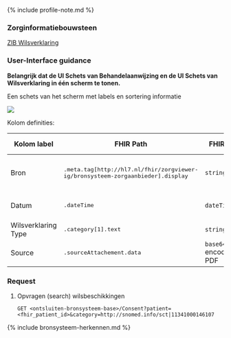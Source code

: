 {% include profile-note.md %}

### Zorginformatiebouwsteen

[ZIB Wilsverklaring](https://zibs.nl/wiki/Wilsverklaring-v3.1(2017NL))

### User-Interface guidance
**Belangrijk dat de UI Schets van Behandelaanwijzing en de UI Schets van Wilsverklaring in één scherm te tonen.**

Een schets van het scherm met labels en sortering informatie
<div style="clear:both;"><img src="UI-Schets-BehandelAanwijzingenWilsverklaring2.png" class="figure-img img-responsive img-rounded center-block"></div>

Kolom definities:
<table class="grid">
  <thead>
    <th>Kolom label</th>
    <th width="25%">FHIR Path</th>
    <th>FHIR Type</th>
    <th>Zib element</th>
    <th>Toelichting of regels</th>
  </thead>
  <tbody>
    <tr>
      <td>Bron</td>
      <td><samp>.meta.tag[http://hl7.nl/fhir/zorgviewer-ig/bronsysteem-zorgaanbieder].display​</samp></td>
      <td><code>string</code></td>
      <td><i>nvt</i></td>
      <td> of lookup adhv code (AGB-Z of OID)</td>
    </tr>
    <tr>
      <td>Datum</td>
      <td><samp>.dateTime</samp></td>
      <td><code>dateTime</code></td>
      <td>WilsverklaringDatum</td>
      <td>Kunnen vage datums zijn</td>
    </tr>
    <tr>
      <td>Wilsverklaring Type​</td>
      <td><samp>.category[1].text</samp></td>
      <td><code>string</code></td>
      <td>WilsverklaringType</td>
      <td></td>
    </tr>
    <tr>
      <td>Source</td>
      <td><samp>.sourceAttachement.data</samp></td>
      <td><code>base64Binary</code> encoded PDF</td>
      <td>WilsverklaringDocument</td>
      <td>Indien beschikbaar.</td>
    </tr>
  </tbody>
</table>

### Request

1. Opvragen (search) wilsbeschikkingen

    `GET <ontsluiten-bronsysteem-base>/Consent?patient=<fhir_patient_id>&category=http://snomed.info/sct|11341000146107`

{% include bronsysteem-herkennen.md %}